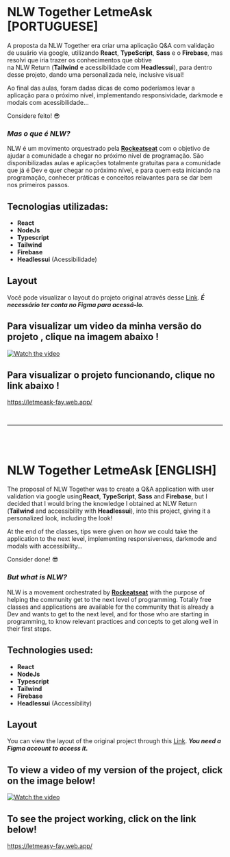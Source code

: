 # NLW Together LetmeAsk [PORTUGUESE]

A proposta da NLW Together era criar uma aplicação Q&A com validação de usuário via google, utilizando **React**, **TypeScript**, **Sass** e o **Firebase**, mas resolvi que iria trazer os conhecimentos que obtive na NLW Return (**Tailwind** e acessibilidade com **Headlessui**), para dentro desse projeto, dando uma personalizada nele, inclusive visual!

Ao final das aulas, foram dadas dicas de como poderíamos levar a aplicação para o próximo nível, implementando responsividade, darkmode e modais com acessibilidade…

Considere feito! 😎

### ***Mas o que é NLW?***
NLW é um movimento orquestrado pela **[Rockeatseat](https://www.rocketseat.com.br/)** com o objetivo de ajudar a comunidade a chegar no próximo nível de programação.
São disponibilizadas aulas e aplicações totalmente gratuitas para a comunidade que já é Dev e quer chegar no próximo nível, e para quem esta iniciando na programação, conhecer práticas e conceitos relavantes para se dar bem nos primeiros passos.

## Tecnologias utilizadas:

- **React**
- **NodeJs**
- **Typescript**
- **Tailwind**
- **Firebase**
- **Headlessui** (Acessibilidade)



##  Layout
Você pode visualizar o layout do projeto original através desse [Link](https://www.figma.com/community/file/1009824839797878169/Letmeask). ***É necessário ter conta no Figma para acessá-lo.***

## Para visualizar um video da minha versão do projeto , clique na imagem abaixo !

[![Watch the video](https://encrypted-tbn0.gstatic.com/images?q=tbn:ANd9GcTvX7XjW8SbO7M8RFY41EYr8WtFq9QouZ7L5A&usqp=CAU)](https://youtu.be/VXYdgGWtWB4)

## Para visualizar o projeto funcionando, clique no link abaixo !

https://letmeask-fay.web.app/

<br/>
<hr/>
<br/>
<br/>

# NLW Together LetmeAsk [ENGLISH]

The proposal of NLW Together was to create a Q&A application with user validation via google using**React**, **TypeScript**, **Sass** and **Firebase**, but I decided that I would bring the knowledge I obtained at NLW Return (**Tailwind** and accessibility with **Headlessui**), into this project, giving it a personalized look, including the look!

At the end of the classes, tips were given on how we could take the application to the next level, implementing responsiveness, darkmode and modals with accessibility…

Consider done! 😎

### ***But what is NLW?***
NLW is a movement orchestrated by **[Rockeatseat](https://www.rocketseat.com.br/)** with the purpose of helping the community get to the next level of programming.
Totally free classes and applications are available for the community that is already a Dev and wants to get to the next level, and for those who are starting in programming, to know relevant practices and concepts to get along well in their first steps.

## Technologies used:

- **React**
- **NodeJs**
- **Typescript**
- **Tailwind**
- **Firebase**
- **Headlessui** (Accessibility)



## Layout
You can view the layout of the original project through this [Link](https://www.figma.com/community/file/1009824839797878169/Letmeask). ***You need a Figma account to access it.***

## To view a video of my version of the project, click on the image below!

[![Watch the video](https://encrypted-tbn0.gstatic.com/images?q=tbn:ANd9GcTvX7XjW8SbO7M8RFY41EYr8WtFq9QouZ7L5A&usqp=CAU)](https://youtu.be/VXYdgGWtWB4)

## To see the project working, click on the link below!

https://letmeasy-fay.web.app/
